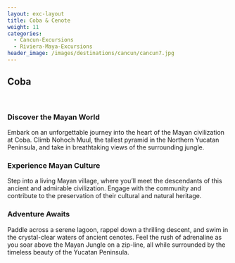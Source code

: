 ```yaml
---
layout: exc-layout
title: Coba & Cenote
weight: 11
categories:
  - Cancun-Excursions
  - Riviera-Maya-Excursions
header_image: /images/destinations/cancun/cancun7.jpg
---
```

## Coba  
&nbsp;  

### Discover the Mayan World

Embark on an unforgettable journey into the heart of the Mayan civilization at Coba. Climb Nohoch Muul, the tallest pyramid in the Northern Yucatan Peninsula, and take in breathtaking views of the surrounding jungle.  

### Experience Mayan Culture

Step into a living Mayan village, where you’ll meet the descendants of this ancient and admirable civilization. Engage with the community and contribute to the preservation of their cultural and natural heritage.  

### Adventure Awaits

Paddle across a serene lagoon, rappel down a thrilling descent, and swim in the crystal-clear waters of ancient cenotes. Feel the rush of adrenaline as you soar above the Mayan Jungle on a zip-line, all while surrounded by the timeless beauty of the Yucatan Peninsula.
